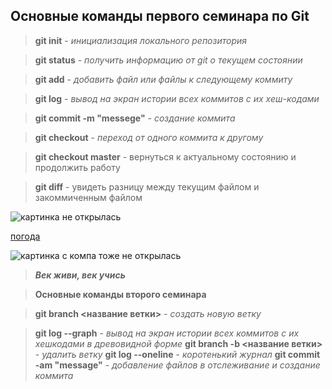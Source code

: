 ## Основные команды первого семинара по Git

>**git init** - *инициализация локального репозитория*

>**git status** - *получить информацию от git о текущем состоянии*

>**git add** - *добавить файл или файлы к следующему коммиту*

>**git log** - *вывод на экран истории всех коммитов с их хеш-кодами*

>**git commit -m "messege"** - *создание коммита*

>**git checkout** - *переход от одного коммита к другому*

>**git checkout master** - вернуться к актуальному состоянию и продолжить работу

>**git diff** - увидеть разницу между текущим файлом и закоммиченным файлом

![картинка не открылась](https://gas-kvas.com/uploads/posts/2023-02/1675495554_gas-kvas-com-p-luchshie-kartinki-dlya-fonovogo-risunka-ra-4.jpg)

[погода](https://www.gismeteo.ru/weather-zheleznogorsk-5006/month/)

![картинка с компа тоже не открылась](gora-moran.jpg)

>***Век живи, век учись***

>**Основные команды второго семинара**

>**git branch <название ветки>** - *создать новую ветку*

>**git log --graph** - *вывод на экран истории всех коммитов с их хешкодами в древовидной форме*
>**git branch -b <название ветки>** - *удалить ветку*
>**git log --oneline** - *коротенький журнал*
>**git commit -am "message"** - *добавление файлов в отслеживание и создание коммита*